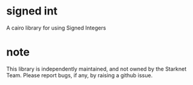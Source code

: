 # signed int
A cairo library for using Signed Integers 


# note  
This library is independently maintained, and not owned by the Starknet Team. Please report bugs, if any, by raising a github issue.
